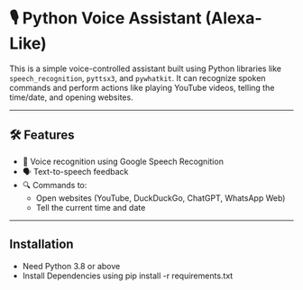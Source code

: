 # 🎙️ Python Voice Assistant (Alexa-Like)

This is a simple voice-controlled assistant built using Python libraries like `speech_recognition`, `pyttsx3`, and `pywhatkit`. It can recognize spoken commands and perform actions like playing YouTube videos, telling the time/date, and opening websites.

---

## 🛠 Features

- 🎤 Voice recognition using Google Speech Recognition
- 🗣 Text-to-speech feedback
- 🔍 Commands to:
  - Open websites (YouTube, DuckDuckGo, ChatGPT, WhatsApp Web)
  - Tell the current time and date

---

## Installation

- Need Python 3.8 or above
- Install Dependencies using pip install -r requirements.txt
